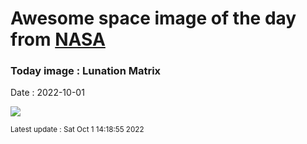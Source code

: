 
# Awesome space image of the day from [NASA](https://api.nasa.gov/)

### Today image : Lunation Matrix

Date : 2022-10-01


![](https://apod.nasa.gov/apod/image/2210/Lu20220729-0826_1050.jpg)

<small>Latest update : Sat Oct  1 14:18:55 2022</small>


